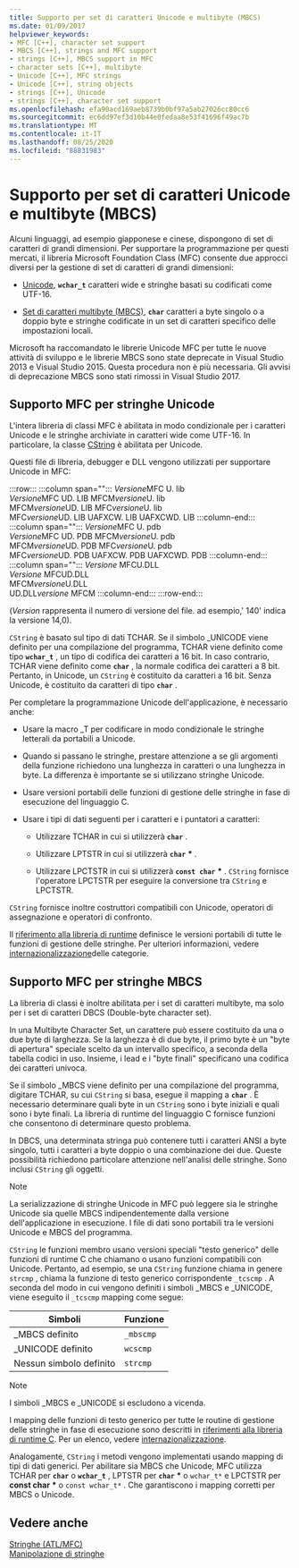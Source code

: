 ```yaml
---
title: Supporto per set di caratteri Unicode e multibyte (MBCS)
ms.date: 01/09/2017
helpviewer_keywords:
- MFC [C++], character set support
- MBCS [C++], strings and MFC support
- strings [C++], MBCS support in MFC
- character sets [C++], multibyte
- Unicode [C++], MFC strings
- Unicode [C++], string objects
- strings [C++], Unicode
- strings [C++], character set support
ms.openlocfilehash: efa90acd169aeb8739b0bf97a5ab27026cc80cc6
ms.sourcegitcommit: ec6dd97ef3d10b44e0fedaa8e53f41696f49ac7b
ms.translationtype: MT
ms.contentlocale: it-IT
ms.lasthandoff: 08/25/2020
ms.locfileid: "88831983"
---
```

# <a name="unicode-and-multibyte-character-set-mbcs-support"></a>Supporto per set di caratteri Unicode e multibyte (MBCS)

Alcuni linguaggi, ad esempio giapponese e cinese, dispongono di set di caratteri di grandi dimensioni. Per supportare la programmazione per questi mercati, il libreria Microsoft Foundation Class (MFC) consente due approcci diversi per la gestione di set di caratteri di grandi dimensioni:

- [Unicode](#mfc-support-for-unicode-strings), **`wchar_t`** caratteri wide e stringhe basati su codificati come UTF-16.

- [Set di caratteri multibyte (MBCS)](#mfc-support-for-mbcs-strings), **`char`** caratteri a byte singolo o a doppio byte e stringhe codificate in un set di caratteri specifico delle impostazioni locali.

Microsoft ha raccomandato le librerie Unicode MFC per tutte le nuove attività di sviluppo e le librerie MBCS sono state deprecate in Visual Studio 2013 e Visual Studio 2015. Questa procedura non è più necessaria. Gli avvisi di deprecazione MBCS sono stati rimossi in Visual Studio 2017.

## <a name="mfc-support-for-unicode-strings"></a>Supporto MFC per stringhe Unicode

L'intera libreria di classi MFC è abilitata in modo condizionale per i caratteri Unicode e le stringhe archiviate in caratteri wide come UTF-16. In particolare, la classe [CString](../atl-mfc-shared/reference/cstringt-class.md) è abilitata per Unicode.

Questi file di libreria, debugger e DLL vengono utilizzati per supportare Unicode in MFC:

:::row:::
   :::column span="":::
      *Versione*MFC U. lib \
      *Versione*MFC UD. LIB
      MFCM*versione*U. lib \
      MFCM*versione*UD. LIB
      MFC*versione*U. lib \
      MFC*versione*UD. LIB
      UAFXCW. LIB
      UAFXCWD. LIB
   :::column-end:::
   :::column span="":::
      *Versione*MFC U. pdb \
      *Versione*MFC UD. PDB
      MFCM*versione*U. pdb \
      MFCM*versione*UD. PDB
      MFC*versione*U. pdb \
      MFC*versione*UD. PDB
      UAFXCW. PDB
      UAFXCWD. PDB
   :::column-end:::
   :::column span="":::
      *Versione* MFCU.DLL \
      *Versione* MFCUD.DLL \
      MFCM*versione*U.DLL \
      UD.DLL*versione* MFCM
   :::column-end:::
:::row-end:::

(*Version* rappresenta il numero di versione del file. ad esempio,' 140' indica la versione 14,0).

`CString` è basato sul tipo di dati TCHAR. Se il simbolo _UNICODE viene definito per una compilazione del programma, TCHAR viene definito come tipo **`wchar_t`** , un tipo di codifica dei caratteri a 16 bit. In caso contrario, TCHAR viene definito come **`char`** , la normale codifica dei caratteri a 8 bit. Pertanto, in Unicode, un `CString` è costituito da caratteri a 16 bit. Senza Unicode, è costituito da caratteri di tipo **`char`** .

Per completare la programmazione Unicode dell'applicazione, è necessario anche:

- Usare la macro _T per codificare in modo condizionale le stringhe letterali da portabili a Unicode.

- Quando si passano le stringhe, prestare attenzione a se gli argomenti della funzione richiedono una lunghezza in caratteri o una lunghezza in byte. La differenza è importante se si utilizzano stringhe Unicode.

- Usare versioni portabili delle funzioni di gestione delle stringhe in fase di esecuzione del linguaggio C.

- Usare i tipi di dati seguenti per i caratteri e i puntatori a caratteri:

  - Utilizzare TCHAR in cui si utilizzerà **`char`** .

  - Utilizzare LPTSTR in cui si utilizzerà **`char`** <strong>\*</strong> .

  - Utilizzare LPCTSTR in cui si utilizzerà **`const char`** <strong>\*</strong> . `CString` fornisce l'operatore LPCTSTR per eseguire la conversione tra `CString` e LPCTSTR.

`CString` fornisce inoltre costruttori compatibili con Unicode, operatori di assegnazione e operatori di confronto.

Il [riferimento alla libreria di runtime](../c-runtime-library/c-run-time-library-reference.md) definisce le versioni portabili di tutte le funzioni di gestione delle stringhe. Per ulteriori informazioni, vedere [internazionalizzazione](../c-runtime-library/internationalization.md)delle categorie.

## <a name="mfc-support-for-mbcs-strings"></a>Supporto MFC per stringhe MBCS

La libreria di classi è inoltre abilitata per i set di caratteri multibyte, ma solo per i set di caratteri DBCS (Double-byte character set).

In una Multibyte Character Set, un carattere può essere costituito da una o due byte di larghezza. Se la larghezza è di due byte, il primo byte è un "byte di apertura" speciale scelto da un intervallo specifico, a seconda della tabella codici in uso. Insieme, i lead e i "byte finali" specificano una codifica dei caratteri univoca.

Se il simbolo _MBCS viene definito per una compilazione del programma, digitare TCHAR, su cui `CString` si basa, esegue il mapping a **`char`** . È necessario determinare quali byte in un `CString` sono i byte iniziali e quali sono i byte finali. La libreria di runtime del linguaggio C fornisce funzioni che consentono di determinare questo problema.

In DBCS, una determinata stringa può contenere tutti i caratteri ANSI a byte singolo, tutti i caratteri a byte doppio o una combinazione dei due. Queste possibilità richiedono particolare attenzione nell'analisi delle stringhe. Sono inclusi `CString` gli oggetti.

> [!NOTE]
> La serializzazione di stringhe Unicode in MFC può leggere sia le stringhe Unicode sia quelle MBCS indipendentemente dalla versione dell'applicazione in esecuzione. I file di dati sono portabili tra le versioni Unicode e MBCS del programma.

`CString` le funzioni membro usano versioni speciali "testo generico" delle funzioni di runtime C che chiamano o usano funzioni compatibili con Unicode. Pertanto, ad esempio, se una `CString` funzione chiama in genere `strcmp` , chiama la funzione di testo generico corrispondente `_tcscmp` . A seconda del modo in cui vengono definiti i simboli _MBCS e _UNICODE, viene eseguito il `_tcscmp` mapping come segue:

|Simboli|Funzione|
|-|-|
|_MBCS definito|`_mbscmp`|
|_UNICODE definito|`wcscmp`|
|Nessun simbolo definito|`strcmp`|

> [!NOTE]
> I simboli _MBCS e _UNICODE si escludono a vicenda.

I mapping delle funzioni di testo generico per tutte le routine di gestione delle stringhe in fase di esecuzione sono descritti in [riferimenti alla libreria di runtime C](../c-runtime-library/c-run-time-library-reference.md). Per un elenco, vedere [internazionalizzazione](../c-runtime-library/internationalization.md).

Analogamente, `CString` i metodi vengono implementati usando mapping di tipi di dati generici. Per abilitare sia MBCS che Unicode, MFC utilizza TCHAR per **`char`** o **`wchar_t`** , LPTSTR per **`char`** <strong>\*</strong> o `wchar_t*` e LPCTSTR per **const char** <strong>\*</strong> o `const wchar_t*` . Che garantiscono i mapping corretti per MBCS o Unicode.

## <a name="see-also"></a>Vedere anche

[Stringhe (ATL/MFC)](../atl-mfc-shared/strings-atl-mfc.md)<br/>
[Manipolazione di stringhe](../c-runtime-library/string-manipulation-crt.md)
